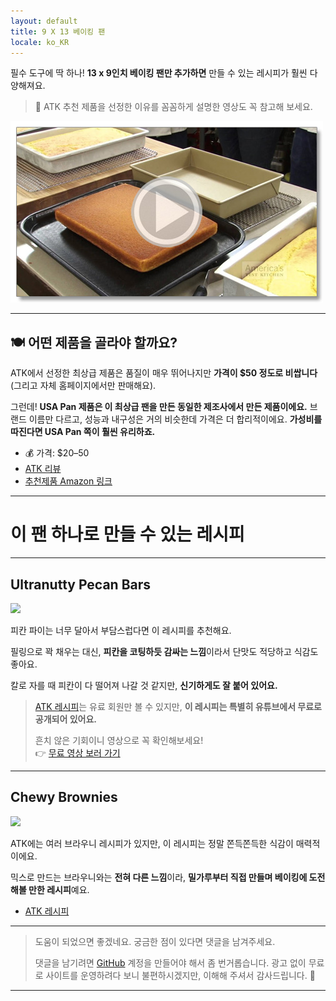 ```yaml
---
layout: default
title: 9 X 13 베이킹 팬
locale: ko_KR
---
```


필수 도구에 딱 하나! **13 x 9인치 베이킹 팬만 추가하면** 만들 수 있는 레시피가 훨씬 다양해져요.

> 🎥 ATK 추천 제품을 선정한 이유를 꼼꼼하게 설명한 영상도 꼭 참고해 보세요.

[![13x9 Baking Pan Review YouTube](/assets/img/baking/equipments/baking_pan_13_9.jpg)](https://youtu.be/jHHl8ggwDjI?si=Ll86k3OVx6vxWdVl)

---

## 🍽️ 어떤 제품을 골라야 할까요?

ATK에서 선정한 최상급 제품은 품질이 매우 뛰어나지만 **가격이 $50 정도로 비쌉니다** (그리고 자체 홈페이지에서만 판매해요).

그런데! **USA Pan 제품은 이 최상급 팬을 만든 동일한 제조사에서 만든 제품이에요.** 브랜드 이름만 다르고, 성능과 내구성은 거의 비슷한데 가격은 더 합리적이에요. **가성비를 따진다면 USA Pan 쪽이 훨씬 유리하죠.**

- 💰 가격: $20–50  
- [ATK 리뷰](https://www.americastestkitchen.com/equipment_reviews/1482-13-by-9-inch-baking-pans-slash-dishes)  
- [추천제품 Amazon 링크](https://www.amazon.com/dp/B0029JOC6I)

---

# 이 팬 하나로 만들 수 있는 레시피

---

## Ultranutty Pecan Bars

![](https://live.staticflickr.com/65535/53348463068_75ef632fae_n.jpg)

피칸 파이는 너무 달아서 부담스럽다면 이 레시피를 추천해요.  

필링으로 꽉 채우는 대신, **피칸을 코팅하듯 감싸는 느낌**이라서 단맛도 적당하고 식감도 좋아요.  

칼로 자를 때 피칸이 다 떨어져 나갈 것 같지만, **신기하게도 잘 붙어 있어요.**

> [ATK 레시피](https://www.americastestkitchen.com/recipes/8571-ultranutty-pecan-bars)는 유료 회원만 볼 수 있지만, **이 레시피는 특별히 유튜브에서 무료로 공개되어 있어요.**  
>
> 흔치 않은 기회이니 영상으로 꼭 확인해보세요!  
> 👉 [무료 영상 보러 가기](https://youtu.be/mHxbcyKfgJE?si=HimmN3RAaTICdFj1)

---

## Chewy Brownies

![](https://live.staticflickr.com/65535/54542589163_c928aca125_n.jpg)

ATK에는 여러 브라우니 레시피가 있지만, 이 레시피는 정말 쫀득쫀득한 식감이 매력적이에요.

믹스로 만드는 브라우니와는 **전혀 다른 느낌**이라, **밀가루부터 직접 만들며 베이킹에 도전해볼 만한 레시피**예요.

- [ATK 레시피](https://www.americastestkitchen.com/recipes/5873-chewy-brownies)

---

> 도움이 되었으면 좋겠네요. 궁금한 점이 있다면 댓글을 남겨주세요.
>
> 댓글을 남기려면 [GitHub](http://github.com) 계정을 만들어야 해서 좀 번거롭습니다. 광고 없이 무료로 사이트를 운영하려다 보니 불편하시겠지만, 이해해 주셔서 감사드립니다. 🙂

---